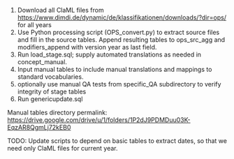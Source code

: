 1. Download all ClaML files from https://www.dimdi.de/dynamic/de/klassifikationen/downloads/?dir=ops/ for all years
2. Use Python processing script (OPS_convert.py) to extract source files and fill in the source tables. Append resulting tables to ops_src_agg and modifiers_append with version year as last field.
3. Run load_stage.sql; supply automated translations as needed in concept_manual.
4. Input manual tables to include manual translations and mappings to standard vocabularies. 
5. optionally use manual QA tests from specific_QA subdirectory to verify integrity of stage tables
6. Run genericupdate.sql

Manual tables directory permalink:
https://drive.google.com/drive/u/1/folders/1P2dJ9PDMDuu03K-EqzAR8QgmLj72kEB0

TODO:
Update scripts to depend on basic tables to extract dates, so that we need only ClaML files for current year.